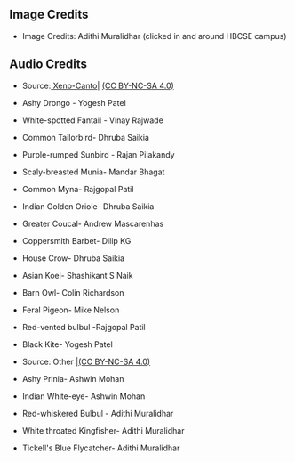 ## Image Credits

- Image Credits:  Adithi Muralidhar (clicked in and around HBCSE campus)<br>

## Audio Credits

- Source:<a href="https://www.xeno-canto.org/"> Xeno-Canto</a>| <a href="https://creativecommons.org/licenses/by-nc-sa/4.0/">(CC BY-NC-SA 4.0)</a>
- Ashy Drongo - Yogesh Patel
- White-spotted Fantail - Vinay Rajwade
- Common Tailorbird- Dhruba Saikia
- Purple-rumped Sunbird - Rajan Pilakandy
- Scaly-breasted Munia- Mandar Bhagat
- Common Myna- Rajgopal Patil
- Indian Golden Oriole- Dhruba Saikia
- Greater Coucal- Andrew Mascarenhas
- Coppersmith Barbet- Dilip KG
- House Crow- Dhruba Saikia
- Asian Koel- Shashikant S Naik
- Barn Owl- Colin Richardson
- Feral Pigeon- Mike Nelson
- Red-vented bulbul -Rajgopal Patil
- Black Kite- Yogesh Patel

- Source: Other |<a href="https://creativecommons.org/licenses/by-nc-sa/4.0/">(CC BY-NC-SA 4.0)</a>
- Ashy Prinia- Ashwin Mohan
- Indian White-eye- Ashwin Mohan
- Red-whiskered Bulbul - Adithi Muralidhar
- White throated Kingfisher- Adithi Muralidhar
- Tickell's Blue Flycatcher- Adithi Muralidhar
